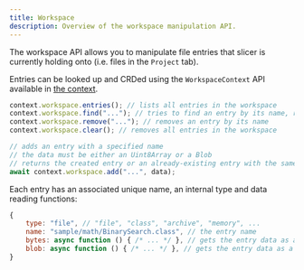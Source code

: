 ```yaml
---
title: Workspace
description: Overview of the workspace manipulation API.
---
```


The workspace API allows you to manipulate file entries that slicer is currently holding onto (i.e. files in the `Project` tab).

Entries can be looked up and CRDed using the `WorkspaceContext` API available in [the context](/slicer/script/#context).

```js
context.workspace.entries(); // lists all entries in the workspace
context.workspace.find("..."); // tries to find an entry by its name, returns null if not found
context.workspace.remove("..."); // removes an entry by its name
context.workspace.clear(); // removes all entries in the workspace

// adds an entry with a specified name
// the data must be either an Uint8Array or a Blob
// returns the created entry or an already-existing entry with the same name
await context.workspace.add("...", data);
```

Each entry has an associated unique name, an internal type and data reading functions:

```js
{
    type: "file", // "file", "class", "archive", "memory", ...
    name: "sample/math/BinarySearch.class", // the entry name
    bytes: async function () { /* ... */ }, // gets the entry data as an Uint8Array
    blob: async function () { /* ... */ }, // gets the entry data as a Blob
}
```
